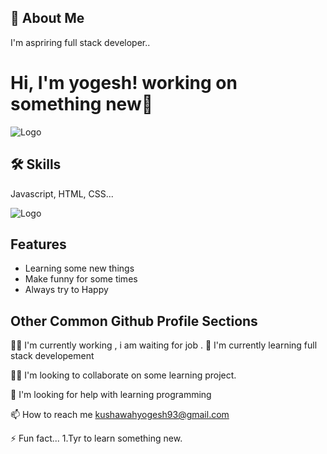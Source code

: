 
## 🚀 About Me
I'm aspriring full stack developer..


# Hi, I'm yogesh!  working on something new👋
![Logo](https://image.shutterstock.com/image-vector/welcome-inscription-distorted-glitch-style-260nw-1464330458.jpg)

## 🛠 Skills
Javascript, HTML, CSS...


![Logo](https://media.istockphoto.com/illustrations/meters-illustration-id683509400?k=20&m=683509400&s=612x612&w=0&h=--pfVwtMpaBwysJ6Ukyir1HyfE-lBnnTyPPEwcJVmrs=)

## Features

- Learning some new things
- Make funny for some times
- Always try to Happy




## Other Common Github Profile Sections
👩‍💻 I'm currently working , i am waiting for job .
🧠 I'm currently learning full stack developement

👯‍♀️ I'm looking to collaborate on some learning project.

🤔 I'm looking for help with learning programming


📫 How to reach me kushawahyogesh93@gmail.com


⚡️ Fun fact...
1.Tyr to learn something new. 


